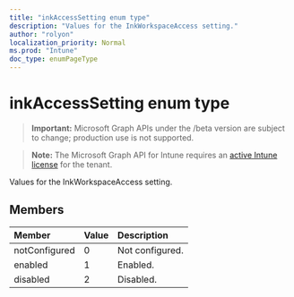 ```yaml
---
title: "inkAccessSetting enum type"
description: "Values for the InkWorkspaceAccess setting."
author: "rolyon"
localization_priority: Normal
ms.prod: "Intune"
doc_type: enumPageType
---
```


# inkAccessSetting enum type

> **Important:** Microsoft Graph APIs under the /beta version are subject to change; production use is not supported.

> **Note:** The Microsoft Graph API for Intune requires an [active Intune license](https://go.microsoft.com/fwlink/?linkid=839381) for the tenant.

Values for the InkWorkspaceAccess setting.

## Members
|Member|Value|Description|
|:---|:---|:---|
|notConfigured|0|Not configured.|
|enabled|1|Enabled.|
|disabled|2|Disabled.|




